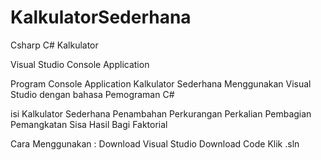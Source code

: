 # KalkulatorSederhana
Csharp
C#
Kalkulator

Visual Studio
Console Application 

Program Console Application Kalkulator Sederhana Menggunakan Visual Studio dengan bahasa Pemograman C# 

isi Kalkulator Sederhana
Penambahan
Perkurangan
Perkalian
Pembagian
Pemangkatan
Sisa Hasil Bagi
Faktorial

Cara Menggunakan :
Download Visual Studio 
Download Code
Klik .sln

